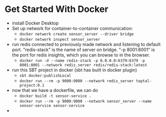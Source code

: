# Get Started With Docker

- install Docker Desktop 
- Set up network for container-to-container communication:
  - ```docker network create sensor_server --driver bridge```
  - ```docker network inspect sensor_server```
- run redis connected to previously made network and listening to default port. "redis-stack" is the name of server on bridge. "-p 8001:8001" is the port for redis insights, which you can browse to in the browser.
  - ```docker run -d --name redis-stack -p 0.0.0.0:6379:6379 -p 8001:8001 --network redis_server redis/redis-stack:latest```
- run this SBT project in docker (sbt has built in docker plugin)
  - ```sbt docker:publishLocal```
  - ```docker run --rm -p 9000:9000 --network redis_server toptal-project:0.1```
- now that we have a dockerfile, we can do
  - ```docker build -t sensor-service .```
  - ```docker run --rm -p 9000:9000 --network sensor_server --name sensor-service sensor-service```
- 